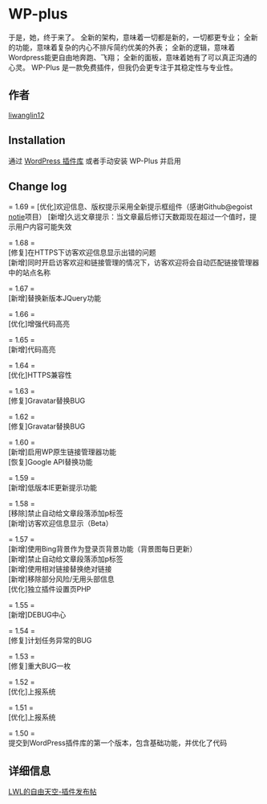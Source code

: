 # WP-plus

于是，她，终于来了。
全新的架构，意味着一切都是新的，一切都更专业；
全新的功能，意味着复杂的内心不排斥简约优美的外表；
全新的逻辑，意味着Wordpress能更自由地奔跑、飞翔；
全新的面板，意味着她有了可以真正沟通的心灵。
WP-Plus 是一款免费插件，但我仍会更专注于其稳定性与专业性。

## 作者

[liwanglin12](http://lwl12.com)

## Installation

通过 [WordPress 插件库](https://wordpress.org/plugins/wp-plus/) 或者手动安装 WP-Plus 并启用

## Change log
= 1.69 =
[优化]欢迎信息、版权提示采用全新提示框组件（感谢Github@egoist [notie](https://github.com/egoist/notie)项目）
[新增]久远文章提示：当文章最后修订天数距现在超过一个值时，提示用户内容可能失效

= 1.68 =  
[修复]在HTTPS下访客欢迎信息显示出错的问题  
[新增]同时开启访客欢迎和链接管理的情况下，访客欢迎将会自动匹配链接管理器中的站点名称

= 1.67 =  
[新增]替换新版本JQuery功能  

= 1.66 =  
[优化]增强代码高亮  

= 1.65 =  
[新增]代码高亮  

= 1.64 =  
[优化]HTTPS兼容性  

= 1.63 =  
[修复]Gravatar替换BUG  

= 1.62 =  
[修复]Gravatar替换BUG  

= 1.60 =  
[新增]启用WP原生链接管理器功能  
[恢复]Google API替换功能  

= 1.59 =  
[新增]低版本IE更新提示功能  

= 1.58 =  
[移除]禁止自动给文章段落添加p标签  
[新增]访客欢迎信息显示（Beta）  

= 1.57 =  
[新增]使用Bing背景作为登录页背景功能（背景图每日更新）  
[新增]禁止自动给文章段落添加p标签  
[新增]使用相对链接替换绝对链接  
[新增]移除部分风险/无用头部信息  
[优化]独立插件设置页PHP  

= 1.55 =  
[新增]DEBUG中心  

= 1.54 =  
[修复]计划任务异常的BUG  

= 1.53 =  
[修复]重大BUG一枚  

= 1.52 =  
[优化]上报系统  

= 1.51 =  
[优化]上报系统  

= 1.50 =  
提交到WordPress插件库的第一个版本，包含基础功能，并优化了代码  

## 详细信息

[LWL的自由天空-插件发布帖](https://blog.lwl12.com/read/wp-plus.html)
